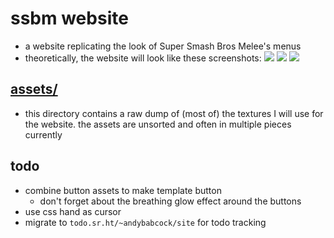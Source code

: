 # ssbm website

- a website replicating the look of Super Smash Bros Melee's menus
- theoretically, the website will look like these screenshots:
  <img src="./ssbmWebsite/tree/master/item/assets/screenshots/titleScreen.png"></img>
  <img src="./ssbmWebsite/tree/master/item/assets/screenshots/mainMenu.png"></img>
  <img src="./ssbmWebsite/tree/master/item/assets/screenshots/specialMeleeMenu.png"></img>

## [assets/](./assets/)

- this directory contains a raw dump of (most of) the textures I will use for the website. the assets are unsorted and often in multiple pieces currently

## todo

- combine button assets to make template button
  - don't forget about the breathing glow effect around the buttons
- use css hand as cursor
- migrate to `todo.sr.ht/~andybabcock/site` for todo tracking
